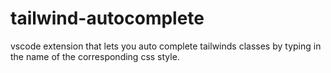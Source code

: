 # tailwind-autocomplete
vscode extension that lets you auto complete tailwinds classes by typing in the name of the corresponding css style.
